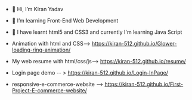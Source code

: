 - 👋 Hi, I’m Kiran Yadav
- 👀 I’m learning Front-End Web Development
- 🌱 I have learnt html5 and CSS3 and currently I'm learning Java Script
- Animation with html and CSS--> https://kiran-512.github.io/Glower-loading-ring-animation/

- My web resume with html/css/js-->  https://kiran-512.github.io/resume/

- Login page demo -- > https://kiran-512.github.io/Login-InPage/

- responsive-e-commerce-website --> https://kiran-512.github.io/First-Project-E-commerce-website/
<!---
Kiran-512/Kiran-512 is a ✨ special ✨ repository because its `README.md` (this file) appears on your GitHub profile.
You can click the Preview link to take a look at your changes.
--->
